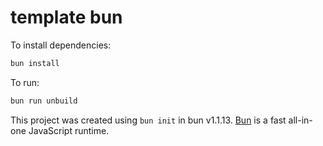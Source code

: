 # template bun

To install dependencies:

```bash
bun install
```

To run:

```bash
bun run unbuild
```

This project was created using `bun init` in bun v1.1.13. [Bun](https://bun.sh) is a fast all-in-one JavaScript runtime.
